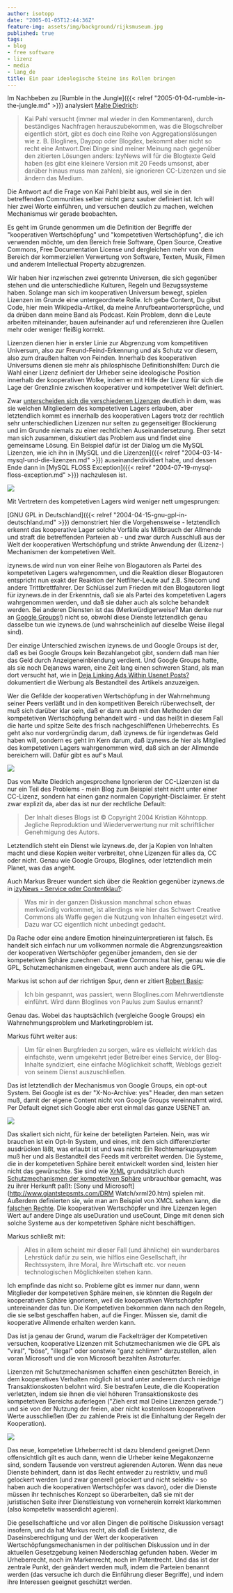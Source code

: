 ```yaml
---
author: isotopp
date: "2005-01-05T12:44:36Z"
feature-img: assets/img/background/rijksmuseum.jpg
published: true
tags:
- blog
- free software
- lizenz
- media
- lang_de
title: Ein paar ideologische Steine ins Rollen bringen
---
```

Im Nachbeben zu
[Rumble in the Jungle]({{< relref "2005-01-04-rumble-in-the-jungle.md" >}})
analysiert
[Malte Diedrich](http://www.treehugginpussy.de/index.php?p=1013): 

> Kai Pahl versucht (immer mal wieder in den Kommentaren), durch beständiges
> Nachfragen herauszubekommen, was die Blogschreiber eigentlich stört, gibt
> es doch eine Reihe von Aggregationslösungen wie z. B. Bloglines, Daypop
> oder Blogdex, bekommt aber nicht so recht eine Antwort.Drei Dinge sind
> meiner Meinung nach gegenüber den zitierten Lösungen anders: IzyNews will
> für die Blogtexte Geld haben (es gibt eine kleinere Version mit 20 Feeds
> umsonst, aber darüber hinaus muss man zahlen), sie ignorieren CC-Lizenzen
> und sie ändern das Medium.

Die Antwort auf die Frage von Kai Pahl bleibt aus, weil sie in den
betreffenden Communities selber nicht ganz sauber definiert ist. Ich will
hier zwei Worte einführen, und versuchen deutlich zu machen, welchen
Mechanismus wir gerade beobachten.

Es geht im Grunde genommen um die Definition der Begriffe der "kooperativen
Wertschöpfung" und "kompetetiven Wertschöpfung", die ich verwenden möchte,
um den Bereich freie Software, Open Source, Creative Commons, Free
Documentation License und dergleichen mehr von dem Bereich der kommerziellen
Verwertung von Software, Texten, Musik, Filmen und anderem Intellectual
Property abzugrenzen.

Wir haben hier inzwischen zwei getrennte Universen, die sich gegenüber
stehen und die unterschiedliche Kulturen, Regeln und Bezugssysteme haben.
Solange man sich im kooperativen Universum bewegt, spielen Lizenzen im
Grunde eine untergeordnete Rolle. Ich gebe Content, Du gibst Code, hier mein
Wikipedia-Artikel, da meine Anrufbeantwortersprüche, und da drüben dann
meine Band als Podcast. Kein Problem, denn die Leute arbeiten miteinander,
bauen aufeinander auf und referenzieren ihre Quellen mehr oder weniger
fleißig korrekt.

Lizenzen dienen hier in erster Linie zur Abgrenzung vom kompetitiven
Universum, also zur Freund-Feind-Erkennung und als Schutz vor diesem, also
zum draußen halten von Feinden. Innerhalb des kooperativen Universums dienen
sie mehr als philosphische Definitionshilfen: Durch die Wahl einer Lizenz
definiert der Urheber seine ideologische Position innerhalb der kooperativen
Wolke, indem er mit Hilfe der Lizenz für sich die Lage der Grenzlinie
zwischen kooperativer und kompetetiver Welt definiert.

Zwar 
[unterscheiden sich die verschiedenen Lizenzen](http://www.gnu.org/philosophy/license-list.html) 
deutlich in dem,
was sie welchen Mitgliedern des kompetetiven Lagers erlauben, aber
letztendlich kommt es innerhalb des kooperativen Lagers trotz der rechtlich
sehr unterschiedlichen Lizenzen nur selten zu gegenseitiger Blockierung und
im Grunde niemals zu einer rechtlichen Auseinandersetzung. Eher setzt man
sich zusammen, diskutiert das Problem aus und findet eine gemeinsame Lösung.
Ein Beispiel dafür ist der Dialog um die MySQL Lizenzen, wie ich ihn in
[MySQL und die Lizenzen]({{< relref "2004-03-14-mysql-und-die-lizenzen.md" >}})
auseinanderdividiert habe, und dessen Ende dann in
[MySQL FLOSS Exception]({{< relref "2004-07-19-mysql-floss-exception.md" >}})
nachzulesen ist.

![](/uploads/punch.jpg)

Mit Vertretern des kompetetiven Lagers wird weniger nett umgesprungen:

[GNU GPL in Deutschland]({{< relref "2004-04-15-gnu-gpl-in-deutschland.md" >}})
demonstriert hier die Vorgehensweise - letztendlich erkennt das kooperative
Lager solche Vorfälle als Mißbrauch der Allmende und straft die betreffenden
Parteien ab - und zwar durch Ausschluß aus der Welt der kooperativen
Wertschöpfung und strikte Anwendung der (Lizenz-) Mechanismen der
kompetetiven Welt.

izynews.de wird nun von einer Reihe von Blogautoren als Partei des
kompetetiven Lagers wahrgenommen, und die Reaktion dieser Blogautoren
entspricht nun exakt der Reaktion der Netfilter-Leute auf z.B. Sitecom und
andere Trittbrettfahrer. Der Schlüssel zum Frieden mit den Blogautoren liegt
für izynews.de in der Erkenntnis, daß sie als Partei des kompetetiven Lagers
wahrgenommen werden, und daß sie daher auch als solche behandelt werden. Bei
anderen Diensten ist das (Merkwürdigerweise? Man denke nur an
[Google Groups](http://groups.google.com)!) nicht so, obwohl diese Dienste
letztendlich genau dasselbe tun wie izynews.de (und wahrscheinlich auf
dieselbe Weise illegal sind).

Der einzige Unterschied zwischen izynews.de und Google Groups ist der, daß
es bei Google Groups kein Bezahlangebot gibt, sondern daß man hier das Geld
durch Anzeigeneinblendung verdient. Und Google Groups hatte, als sie noch
Dejanews waren, eine Zeit lang einen schweren Stand, als man dort versucht
hat, wie in
[Deja Linking Ads Within Usenet Posts?](http://slashdot.org/article.pl?sid=00/07/18/2122249) 
dokumentiert die Werbung als Bestandteil des Artikels anzuzeigen.

Wer die Gefilde der kooperativen Wertschöpfung in der Wahrnehmung seiner
Peers verläßt und in den kompetitiven Bereich rüberwechselt, der muß sich
darüber klar sein, daß er dann auch mit den Methoden der kompetetiven
Wertschöpfung behandelt wird - und das heißt in diesem Fall die harte und
spitze Seite des frisch nachgeschliffenen Urheberrechts. Es geht also nur
vordergründig darum, daß izynews.de für irgendetwas Geld haben will, sondern
es geht im Kern darum, daß izynews.de hier als Mitglied des kompetetiven
Lagers wahrgenommen wird, daß sich an der Allmende bereichern will. Dafür
gibt es auf's Maul.

![](/uploads/creative-commons.jpg)

Das von Malte Diedrich angesprochene Ignorieren der CC-Lizenzen ist da nur
ein Teil des Problems - mein Blog zum Beispiel steht nicht unter einer
CC-Lizenz, sondern hat einen ganz normalen Copyright-Disclaimer. Er steht
zwar explizit da, aber das ist nur der rechtliche Default:

> Der Inhalt dieses Blogs ist © Copyright 2004 Kristian Köhntopp. Jegliche
> Reproduktion und Wiederverwertung nur mit schriftlicher Genehmigung des
> Autors.

Letztendlich steht ein Dienst wie izynews.de, der ja Kopien von Inhalten
macht und diese Kopien weiter verbreitet, ohne Lizenzen für alles da, CC
oder nicht. Genau wie Google Groups, Bloglines, oder letztendlich mein
Planet, was das angeht.

Auch Markus Breuer wundert sich über die Reaktion gegenüber izynews.de in 
[izyNews  - Service oder Contentklau?](http://notizen.typepad.com/aus_der_provinz/2005/01/izynews_service.html): 
> Was mir in der ganzen Diskussion manchmal schon etwas merkwürdig
> vorkommet, ist allerdings wie hier das Schwert Creative Commons als Waffe
> gegen die Nutzung von Inhalten eingesetzt wird. Dazu war CC eigentlich
> nicht unbedingt gedacht.

Da Rache oder eine andere Emotion hineinzuinterpretieren ist falsch. Es
handelt sich einfach nur um vollkommen normale die Abgrenzungsreaktion der
kooperativen Wertschöpfer gegenüber jemandem, den sie der kompetetiven
Sphäre zurechnen. Creative Commons hat hier, genau wie die GPL,
Schutzmechanismen eingebaut, wenn auch andere als die GPL.

Markus ist schon auf der richtigen Spur, denn er zitiert 
[Robert Basic](http://www.m-e-x.de/blog/index.php/archives/2005/01/04/izynews-affairs/): 

> Ich bin gespannt, was passiert, wenn Bloglines.com Mehrwertdienste
> einführt. Wird dann Bloglines von Paulus zum Saulus ernannt?

Genau das. Wobei das hauptsächlich (vergleiche Google Groups) ein
Wahrnehmungsproblem und Marketingproblem ist.

Markus führt weiter aus: 
>  Um für einen Burgfrieden zu sorgen, wäre es vielleicht wirklich das
> einfachste, wenn umgekehrt jeder Betreiber eines Service, der Blog-Inhalte
> syndiziert, eine einfache Möglichkeit schafft, Weblogs gezielt von seinem
> Dienst auszuschließen.

Das ist letztendlich der Mechanismus von Google Groups, ein opt-out System.
Bei Google ist es der "X-No-Archive: yes" Header, den man setzen muß, damit
der eigene Content nicht von Google Groups vereinnahmt wird. Per Default
eignet sich Google aber erst einmal das ganze USENET an.

![](/uploads/xml.png)

Das skaliert sich nicht, für keine der beteiligten Parteien. Nein, was wir
brauchen ist ein Opt-In System, und eines, mit dem sich differenzierter
ausdrücken läßt, was erlaubt ist und was nicht: Ein Rechtemarkupsystem muß
her und als Bestandteil des Feeds mit verbreitet werden. Die Systeme, die in
der kompetetiven Sphäre bereit entwickelt worden sind, leisten hier nicht
das gewünschte. Sie sind wie
[XrML](http://www.xrml.org/) grundsätzlich durch
[Schutzmechanismen der kompetetiven Sphäre](http://www.xrml.org/faq.asp#5)
unbrauchbar gemacht, was zu ihrer Herkunft paßt:
[Sony und Microsoft](http://www.giantstepsmts.com/DRM Watch/xrml20.htm)
spielen mit. Außerdem definierten sie, wie man am Beispiel von XMCL sehen
kann, die
[falschen Rechte](http://www.xmcl.org/specification.html#edef-usageRights).
Die kooperativen Wertschöpfer und ihre Lizenzen legen Wert auf andere Dinge
als useDuration und useCount, Dinge mit denen sich solche Systeme aus der
kompetetiven Sphäre nicht beschäftigen.

Markus schließt mit: 
> Alles in allem scheint mir dieser Fall (und ähnliche) ein wunderbares
> Lehrstück dafür zu sein, wie hilflos eine Gesellschaft, ihr Rechtssystem,
> ihre Moral, ihre Wirtschaft etc. vor neuen technologischen Möglichkeiten
> stehen kann.

Ich empfinde das nicht so. Probleme gibt es immer nur dann, wenn Mitglieder
der kompetetiven Sphäre meinen, sie könnten die Regeln der kooperativen
Sphäre ignorieren, weil die kooperativen Wertschöpfer untereinander das tun.
Die Kompetetiven bekommen dann nach den Regeln, die sie selbst geschaffen
haben, auf die Finger. Müssen sie, damit die kooperative Allmende erhalten
werden kann.

Das ist ja genau der Grund, warum die Fackelträger der Kompetetiven
versuchen, kooperative Lizenzen mit Schutzmechanismen wie die GPL als
"viral", "böse", "illegal" oder sonstwie "ganz schlimm" darzustellen, allen
voran Microsoft und die von Microsoft bezahlten Astroturfer. 

Lizenzen mit Schutzmechanismen schaffen einen geschützten Bereich, in dem
kooperatives Verhalten möglich ist und unter anderem durch niedrige
Transaktionskosten belohnt wird. Sie bestrafen Leute, die die Kooperation
verletzten, indem sie ihnen die viel höheren Transaktionskoste des
kompetetiven Bereichs auferlegen ("Zieh erst mal Deine Lizenzen gerade.")
und sie von der Nutzung der freien, aber nicht kostenlosen kooperativen
Werte ausschließen (Der zu zahlende Preis ist die Einhaltung der Regeln der
Kooperation).

![](/uploads/zypries.jpg)

Das neue, kompetetive Urheberrecht ist dazu blendend geeignet.Denn
offensichtlich gilt es auch dann, wenn die Urheber keine Megakonzerne sind,
sondern Tausende von verstreut agierenden Autoren. Wenn das neue Dienste
behindert, dann ist das Recht entweder zu restriktiv, und muß gelockert
werden (und zwar generell gelockert und nicht selektiv - so haben auch die
kooperativen Wertschöpfer was davon), oder die Dienste müssen ihr
technisches Konzept so überarbeiten, daß sie mit der juristischen Seite
ihrer Dienstleistung von vorneherein korrekt klarkommen (also kompetetiv
wasserdicht agieren).

Die gesellschaftliche und vor allen Dingen die politische Diskussion versagt
insofern, und da hat Markus recht, als daß die Existenz, die
Daseinsberechtigung und der Wert der kooperativen Wertschöpfungsmechanismen
in der politischen Diskussion und in der aktuellen Gesetzgebung keinen
Niederschlag gefunden haben. Weder im Urheberrecht, noch im Markenrecht,
noch im Patentrecht. Und das ist der zentrale Punkt, der geändert werden
muß, indem die Parteien benannt werden (das versuche ich durch die
Einführung dieser Begriffe), und indem ihre Interessen geeignet geschützt
werden.
